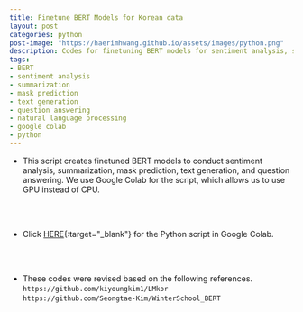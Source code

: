 ```yaml
---
title: Finetune BERT Models for Korean data
layout: post
categories: python
post-image: "https://haerimhwang.github.io/assets/images/python.png"
description: Codes for finetuning BERT models for sentiment analysis, summarization, mask prediction, text generation, and question answering
tags:
- BERT 
- sentiment analysis 
- summarization 
- mask prediction 
- text generation 
- question answering
- natural language processing
- google colab
- python
---
```


* This script creates finetuned BERT models to conduct sentiment analysis, summarization, mask prediction, text generation, and question answering. We use Google Colab for the script, which allows us to use GPU instead of CPU.  
<br>
<br>

* Click [HERE](https://colab.research.google.com/drive/1vV8R1RehYhjYCnXFqY_ahqE7lfqru31K?usp=sharing){:target="_blank"} for the Python script in Google Colab.
<br>
<br>

* These codes were revised based on the following references.
    `https://github.com/kiyoungkim1/LMkor`  
    `https://github.com/Seongtae-Kim/WinterSchool_BERT`

<br>
<br>
